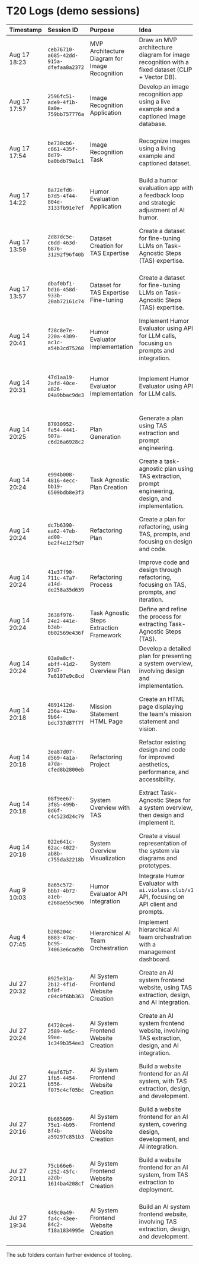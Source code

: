# T20 Logs (demo sessions)

| Timestamp | Session ID | Purpose | Idea | Specialty | Link |
| :--- | :--- | :--- | :--- | :--- | :--- |
| Aug 17 18:23 | `ceb76710-a685-42dd-915a-dfefaa8a2372` | MVP Architecture Diagram for Image Recognition | Draw an MVP architecture diagram for image recognition with a fixed dataset (CLIP + Vector DB). | TAS Extraction, Prompt Engineering, Engineering, Design | [session\_ceb76710-a685-42dd-915a-dfefaa8a2372](../session_ceb76710-a685-42dd-915a-dfefaa8a2372) |
| Aug 17 17:57 | `2596fc51-ade9-4f1b-8a0e-759bb757776a` | Image Recognition Application | Develop an image recognition app using a live example and a captioned image database. | TAS Extraction, Prompt Engineering, Design, Engineering | [session\_2596fc51-ade9-4f1b-8a0e-759bb757776a](../session_2596fc51-ade9-4f1b-8a0e-759bb757776a) |
| Aug 17 17:54 | `be730cb6-c861-435f-8d79-ba0bdb79a1c1` | Image Recognition Task | Recognize images using a living example and captioned dataset. | Design, Engineering, Prompt Engineering, TAS Extraction | [session\_be730cb6-c861-435f-8d79-ba0bdb79a1c1](../session_be730cb6-c861-435f-8d79-ba0bdb79a1c1) |
| Aug 17 14:22 | `8a72efd6-b7d5-4f44-804e-3133fb91e7ef` | Humor Evaluation Application | Build a humor evaluation app with a feedback loop and strategic adjustment of AI humor. | TAS Extraction, Prompt Engineering, Design, Engineering | [session\_8a72efd6-b7d5-4f44-804e-3133fb91e7ef](../session_8a72efd6-b7d5-4f44-804e-3133fb91e7ef) |
| Aug 17 13:59 | `2d87dc5e-c6dd-463d-b876-31292f96f40b` | Dataset Creation for TAS Expertise | Create a dataset for fine-tuning LLMs on Task-Agnostic Steps (TAS) expertise. | Prompt Engineering, Design, Engineering, TAS Extraction | [session\_2d87dc5e-c6dd-463d-b876-31292f96f40b](../session_2d87dc5e-c6dd-463d-b876-31292f96f40b) |
| Aug 17 13:57 | `dbaf0bf1-bd16-458d-933b-20ab72161c74` | Dataset for TAS Expertise Fine-tuning | Create a dataset for fine-tuning LLMs on Task-Agnostic Steps (TAS) expertise. | Prompt Engineering, TAS Extraction, Design, Engineering | [session\_dbaf0bf1-bd16-458d-933b-20ab72161c74](../session_dbaf0bf1-bd16-458d-933b-20ab72161c74) |
| Aug 14 20:41 | `f28c8e7e-220a-4309-ac1c-a54b3cd75260` | Humor Evaluator Implementation | Implement Humor Evaluator using API for LLM calls, focusing on prompts and integration. | TAS Extraction, Prompt Engineering, Engineering, Design | [session\_f28c8e7e-220a-4309-ac1c-a54b3cd75260](../session_f28c8e7e-220a-4309-ac1c-a54b3cd75260) |
| Aug 14 20:31 | `47d1aa19-2afd-40ce-a826-04a9bbac9de3` | Humor Evaluator Implementation | Implement Humor Evaluator using API for LLM calls. | Design, Engineering, Prompt Engineering, TAS Extraction | [session\_47d1aa19-2afd-40ce-a826-04a9bbac9de3](../session_47d1aa19-2afd-40ce-a826-04a9bbac9de3) |
| Aug 14 20:25 | `87030952-fe54-4441-907a-c6d26a6928c2` | Plan Generation | Generate a plan using TAS extraction and prompt engineering. | TAS Extraction, Prompt Engineering, Design, Engineering | [session\_87030952-fe54-4441-907a-c6d26a6928c2](../session_87030952-fe54-4441-907a-c6d26a6928c2) |
| Aug 14 20:24 | `e994b008-4816-4ecc-bb19-6509bdb8e3f3` | Task Agnostic Plan Creation | Create a task-agnostic plan using TAS extraction, prompt engineering, design, and implementation. | Prompt Engineering, TAS Extraction, Design, Engineering | [session\_e994b008-4816-4ecc-bb19-6509bdb8e3f3](../session_e994b008-4816-4ecc-bb19-6509bdb8e3f3) |
| Aug 14 20:24 | `dc7b6390-ea62-47eb-ad00-be2f4e12f5d7` | Refactoring Plan | Create a plan for refactoring, using TAS, prompts, and focusing on design and code. | TAS Extraction, Prompt Engineering, Design, Engineering | [session\_dc7b6390-ea62-47eb-ad00-be2f4e12f5d7](../session_dc7b6390-ea62-47eb-ad00-be2f4e12f5d7) |
| Aug 14 20:24 | `41e37f90-711c-47a7-a14d-de258a35d639` | Refactoring Process | Improve code and design through refactoring, focusing on TAS, prompts, and iteration. | TAS Extraction, Prompt Engineering, Design, Engineering | [session\_41e37f90-711c-47a7-a14d-de258a35d639](../session_41e37f90-711c-47a7-a14d-de258a35d639) |
| Aug 14 20:24 | `3638f976-24e2-441e-b3ab-0b02569e436f` | Task Agnostic Steps Extraction Framework | Define and refine the process for extracting Task-Agnostic Steps (TAS). | Prompt Engineering, Engineering, Design | [session\_3638f976-24e2-441e-b3ab-0b02569e436f](../session_3638f976-24e2-441e-b3ab-0b02569e436f) |
| Aug 14 20:24 | `03a0a8cf-abff-41d2-97d7-7e6107e9c8cd` | System Overview Plan | Develop a detailed plan for presenting a system overview, involving design and implementation. | Prompt Engineering, Design, Engineering | [session\_03a0a8cf-abff-41d2-97d7-7e6107e9c8cd](../session_03a0a8cf-abff-41d2-97d7-7e6107e9c8cd) |
| Aug 14 20:18 | `4891412d-256a-419a-9b64-bdc737d87f7f` | Mission Statement HTML Page | Create an HTML page displaying the team's mission statement and vision. | Prompt Engineering, Design, Engineering, TAS Extraction | [session\_4891412d-256a-419a-9b64-bdc737d87f7f](../session_4891412d-256a-419a-9b64-bdc737d87f7f) |
| Aug 14 20:18 | `3ea87d07-d569-4a1a-a7da-cfed8b2800eb` | Refactoring Project | Refactor existing design and code for improved aesthetics, performance, and accessibility. | Prompt Engineering, TAS Extraction, Design, Engineering | [session\_3ea87d07-d569-4a1a-a7da-cfed8b2800eb](../session_3ea87d07-d569-4a1a-a7da-cfed8b2800eb) |
| Aug 14 20:18 | `08f9ee67-3f85-499b-8d6f-c4c523d24c79` | System Overview with TAS | Extract Task-Agnostic Steps for a system overview, then design and implement it. | TAS Extraction, Prompt Engineering, Design, Engineering | [session\_08f9ee67-3f85-499b-8d6f-c4c523d24c79](../session_08f9ee67-3f85-499b-8d6f-c4c523d24c79) |
| Aug 14 20:18 | `022e641c-62ac-4022-ab8b-c755da32218b` | System Overview Visualization | Create a visual representation of the system via diagrams and prototypes. | Design, Engineering, Prompt Engineering | [session\_022e641c-62ac-4022-ab8b-c755da32218b](../session_022e641c-62ac-4022-ab8b-c755da32218b) |
| Aug 9 10:03 | `8a65c572-bbb7-4b72-a1eb-e268ae55c906` | Humor Evaluator API Integration | Integrate Humor Evaluator with `ai.violass.club/v1` API, focusing on API client and prompts. | TAS Extraction, Prompt Engineering, Engineering, Design | [session\_8a65c572-bbb7-4b72-a1eb-e268ae55c906](../session_8a65c572-bbb7-4b72-a1eb-e268ae55c906) |
| Aug 4 07:45 | `b208204c-8883-47ac-bc95-74063e6cad9b` | Hierarchical AI Team Orchestration | Implement hierarchical AI team orchestration with a management dashboard. | TAS Extraction, Prompt Engineering, Design, Engineering | [session\_b208204c-8883-47ac-bc95-74063e6cad9b](../session_b208204c-8883-47ac-bc95-74063e6cad9b) |
| Jul 27 20:32 | `8925e31a-2b12-4f1d-bf0f-c04c0f6bb363` | AI System Frontend Website Creation | Create an AI system frontend website, using TAS extraction, design, and AI integration. | TAS Extraction, Prompt Engineering, Design, Engineering | [session\_8925e31a-2b12-4f1d-bf0f-c04c0f6bb363](../session_8925e31a-2b12-4f1d-bf0f-c04c0f6bb363) |
| Jul 27 20:24 | `64720ce4-2589-4e5c-99ee-1c349b354ee3` | AI System Frontend Website Creation | Create an AI system frontend website, involving TAS extraction, design, and AI integration. | TAS Extraction, Prompt Engineering, Design, Engineering | [session\_64720ce4-2589-4e5c-99ee-1c349b354ee3](../session_64720ce4-2589-4e5c-99ee-1c349b354ee3) |
| Jul 27 20:21 | `4eaf67b7-1fb5-4454-b556-f075c4cf05bc` | AI System Frontend Website Creation | Build a website frontend for an AI system, with TAS extraction, design, and development. | TAS Extraction, Prompt Engineering, Design, Engineering | [session\_4eaf67b7-1fb5-4454-b556-f075c4cf05bc](../session_4eaf67b7-1fb5-4454-b556-f075c4cf05bc) |
| Jul 27 20:16 | `0b685609-75e1-4b95-8f4b-a59297c851b3` | AI System Frontend Website Creation | Build a website frontend for an AI system, covering design, development, and AI integration. | TAS Extraction, Prompt Engineering, Design, Engineering | [session\_0b685609-75e1-4b95-8f4b-a59297c851b3](../session_0b685609-75e1-4b95-8f4b-a59297c851b3) |
| Jul 27 20:11 | `75cb66e6-c252-45fc-a2db-1614ba4208cf` | AI System Frontend Website Creation | Build a website frontend for an AI system, from TAS extraction to deployment. | TAS Extraction, Prompt Engineering, Design, Engineering | [session\_75cb66e6-c252-45fc-a2db-1614ba4208cf](../session_75cb66e6-c252-45fc-a2db-1614ba4208cf) |
| Jul 27 19:34 | `449c0a49-fa4c-43ee-84c2-f18a1834995e` | AI System Frontend Website Creation | Build an AI system frontend website, involving TAS extraction, design, and development. | TAS Extraction, Prompt Engineering, Design, Engineering | [session\_449c0a49-fa4c-43ee-84c2-f18a1834995e](../session_449c0a49-fa4c-43ee-84c2-f18a1834995e) |

The sub folders contain further evidence of tooling.
